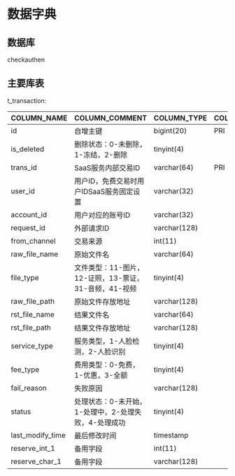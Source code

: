 # 数据字典

## 数据库
checkauthen

## 主要库表
t_transaction:

| COLUMN_NAME| COLUMN_COMMENT| COLUMN_TYPE  | COLUMN_KEY |
|---|---|---|---|
|id|自增主键|bigint(20)|PRI|
|is_deleted|删除状态：0-未删除，1-冻结，2-删除|tinyint(4)||
|trans_id|SaaS服务内部交易ID|varchar(64)|PRI|
|user_id|用户ID，免费交易时用户IDSaaS服务固定设置|varchar(32)||
|account_id|用户对应的账号ID|varchar(32)||
|request_id|外部请求ID|varchar(128)||
|from_channel|交易来源|int(11)||
|raw_file_name|原始文件名|varchar(64)||
|file_type|文件类型：11-图片，12-证照，13-票证，31-音频，41-视频|tinyint(4)||
|raw_file_path|原始文件存放地址|varchar(128)||
|rst_file_name|结果文件名|varchar(64)||
|rst_file_path|结果文件存放地址|varchar(128)||
|service_type|服务类型，1-人脸检测，2-人脸识别|tinyint(4)||
|fee_type|费用类型：0-免费，1-优惠，3-全额|tinyint(4)||
|fail_reason|失败原因|varchar(128)||
|status|处理状态：0-未开始，1-处理中，2-处理失败，4-处理成功|tinyint(4)||
|last_modify_time|最后修改时间|timestamp||
|reserve_int_1|备用字段|int(11)||
|reserve_char_1|备用字段|varchar(128)||